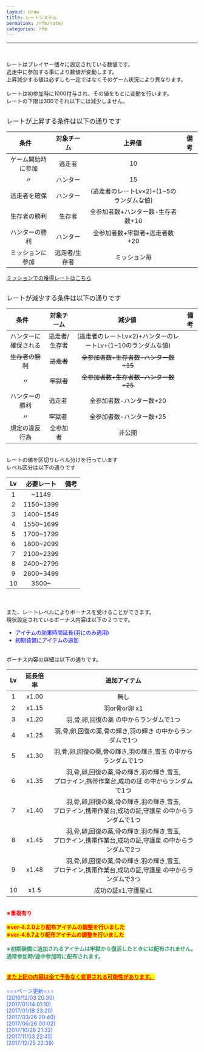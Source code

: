 ```yaml
---
layout: draw
title: レートシステム
permalink: /rfm/rate/
categories: rfm
---
```


<hr><p><br>
</p>
<p>レートはプレイヤー個々に設定されている数値です。<br>
逃走中に参加する事により数値が変動します。<br>
上昇減少する値は必ずしも一定ではなくそのゲーム状況により異なります。<br>
<br>
レートは初参加時に1000付与され、その値をもとに変動を行います。<br>
レートの下限は300でそれ以下には減少しません。<br>
<br>
</p>
<span style="font-size:120%;">レートが上昇する条件は以下の通りです</span><br>

| 条件      | 対象チーム | 上昇値  | 備考 |
| :-----------: |:-------------:| :-----:|:----: |
| ゲーム開始時に参加 | 逃走者 |10 | |
| 〃 | ハンター | 15 ||
| 逃走者を確保 | ハンター | (逃走者のレートLv×2)+(1~5のランダムな値) ||
| 生存者の勝利 | 生存者 | 全参加者数+ハンター数-生存者数+10||
| ハンターの勝利 | ハンター | 全参加者数+牢獄者+逃走者数+20||
| ミッションに参加 | 逃走者/生存者 | ミッション毎 ||

[ミッションでの獲得レートはこちら](http://web.njj12.net/rfm/rate/mission)<br/>

<br><span style="font-size:120%;">レートが減少する条件は以下の通りです</span><br>

| 条件      | 対象チーム | 減少値  | 備考 |
| :-----------: |:-------------:| :-----:|:----: |
| ハンターに確保される | 逃走者/生存者 |(逃走者のレートLv×2)+ハンターのレートLv+(1~10のランダムな値) | |
| ~~生存者の勝利~~ | ~~逃走者~~ | ~~全参加者数+生存者数-ハンター数+15~~ ||
| 〃 | ~~牢獄者~~ | ~~全参加者数+生存者数-ハンター数+25~~||
| ハンターの勝利 | 逃走者 | 全参加者数-ハンター数+20 ||
| 〃 | 牢獄者 | 全参加者数-ハンター数+25 ||
| 規定の違反行為 | 全参加者 | 非公開 ||

<br>
レートの値を区切りレベル分けを行っています<br>
レベル区分は以下の通りです<br>

|Lv|必要レート|備考|
| :-----------: |:-------------:| :-----:|
|1| ~1149||
|2| 1150~1399||
|3| 1400~1549||
|4| 1550~1699||
|5| 1700~1799||
|6| 1800~2099||
|7| 2100~2399||
|8| 2400~2799||
|9| 2800~3499||
|10| 3500~||

<br>
<br>
また、レートレベルによりボーナスを受けることができます。<br>
現状設定されているボーナス内容は以下の２つです。<br>
<ul><li><span style="color:rgb(0,0,255);">アイテムの効果時間延長(羽にのみ適用)</span></li>
<li><span style="color:rgb(0,0,255);">初期装備にアイテムの追加</span></li>
</ul>
<br>
ボーナス内容の詳細は以下の通りです。<br>

|Lv|延長倍率|追加アイテム|
| :-----------: |:-------------:| :-----:|
|1| x1.00|無し|
|2| x1.15|羽or骨or卵 x1|
|3| x1.20|羽,骨,卵,回復の薬 の中からランダムで1つ|
|4| x1.25|羽,骨,卵,回復の薬,骨の輝き,羽の輝き の中からランダムで1つ|
|5| x1.30|羽,骨,卵,回復の薬,骨の輝き,羽の輝き,雪玉 の中からランダムで1つ|
|6| x1.35|羽,骨,卵,回復の薬,骨の輝き,羽の輝き,雪玉,<br>プロテイン,携帯作業台,成功の証 の中からランダムで1つ |
|7| x1.40|羽,骨,卵,回復の薬,骨の輝き,羽の輝き,雪玉,<br>プロテイン,携帯作業台,成功の証,守護星 の中からランダムで1つ|
|8| x1.45|羽,骨,卵,回復の薬,骨の輝き,羽の輝き,雪玉,<br>プロテイン,携帯作業台,成功の証,守護星 の中からランダムで2つ|
|9| x1.48|羽,骨,卵,回復の薬,骨の輝き,羽の輝き,雪玉,<br>プロテイン,携帯作業台,成功の証,守護星 の中からランダムで3つ|
|10| x1.5|成功の証x1,守護星x1|


<br><strong><span style="color:rgb(255,0,0);">※重複有り</span></strong><br>
<br>
<strong><span style="background-color:rgb(255,255,0);color:rgb(255,0,0);">※ver-4.2.0より配布アイテムの調整を行いました</span></strong><br>
<strong><span style="background-color:rgb(255,255,0);color:rgb(255,0,0);">※ver-4.6.7より配布アイテムの調整を行いました</span></strong><br>
<br>
<span style="color:rgb(51,153,102);"><strong>※初期装備に追加されるアイテムは牢獄から復活したときには配布されません。<br>
通常参加時/途中参加時に配布されます。</strong></span><br>
<br>
<br>
<span style="text-decoration:underline;background-color:rgb(255,255,0);"><strong><span style="color:rgb(255,0,0);text-decoration:underline;">また上記の内容は全て予告なく変更される可能性があります。<br>
<br>
</span></strong></span><span style="color:rgb(51,102,255);">===ページ更新===<br>
 (2016/12/03 20:30)<br>
(2017/01/14 01:10)<br>
(2017/01/18 23:20)<br>
(2017/03/26 20:40)<br>
 (2017/06/26 00:02)<br>
(2017/10/28 21:32)<br>
(2017/11/03 22:45)<br>
 (2017/12/25 22:39)<br>
<br>
<br>
